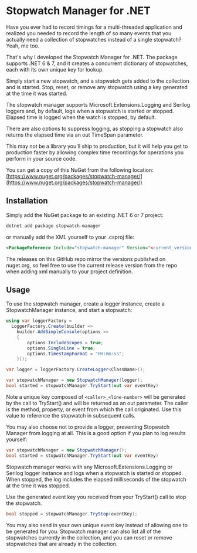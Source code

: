 # Stopwatch Manager for .NET

Have you ever had to record timings for a multi-threaded application and realized you needed
to record the length of so many events that you actually need a collection of
stopwatches instead of a single stopwatch? Yeah, me too.

That's why I developed the Stopwatch Manager for .NET.  The package supports .NET 6 & 7, and
it creates a concurrent dictionary of stopwatches, each with its own unique key for lookup.

Simply start a new stopwatch, and a stopwatch gets added to the collection and is started.
Stop, reset, or remove any stopwatch using a key generated at the time it was started.

The stopwatch manager supports Microsoft.Extensions.Logging and Serilog loggers and, by default,
logs when a stopwatch is started or stopped. Elapsed time is logged when the watch is stopped, by default.

There are also options to suppress logging, as stopping a stopwatch also returns the elapsed time via
an out TimeSpan parameter.

This may not be a library you'll ship to production, but it will help you get to production faster
by allowing complex time recordings for operations you perform in your source code.

You can get a copy of this NuGet from the following location: [https://www.nuget.org/packages/stopwatch-manager/](https://www.nuget.org/packages/stopwatch-manager/)

## Installation

Simply add the NuGet package to an existing .NET 6 or 7 project:

```bash
dotnet add package stopwatch-manager
```

or manually add the XML yourself to your .csproj file:

```xml
<PackageReference Include="stopwatch-manager" Version="<current_version>" />
```

The releases on this GitHub repo mirror the versions published on nuget.org, so feel
free to use the current release version from the repo when adding xml manually
to your project definition.

## Usage

To use the stopwatch manager, create a logger instance, create a StopwatchManager instance,
and start a stopwatch:

```csharp
using var loggerFactory =
  LoggerFactory.Create(builder =>
    builder.AddSimpleConsole(options =>
    {
        options.IncludeScopes = true;
        options.SingleLine = true;
        options.TimestampFormat = "HH:mm:ss";
    }));

var logger = loggerFactory.CreateLogger<ClassName>();

var stopwatchManager = new StopwatchManager(logger);
bool started = stopwatchManager.TryStart(out var eventKey)
```

Note a unique key composed of `<caller>_<line-number>` will be generated by the call
to TryStart() and will be returned as an out parameter. The caller is the method, property,
or event from which the call originated. Use this value to reference the stopwatch
in subsequent calls.

You may also choose not to provide a logger, preventing Stopwatch Manager from logging at all.
This is a good option if you plan to log results yourself:

```csharp
var stopwatchManager = new StopwatchManager();
bool started = stopwatchManager.TryStart(out var eventKey)
```

Stopwatch manager works with any Microsoft.Extensions.Logging or Serilog logger instance
and logs when a stopwatch is started or stopped. When stopped, the log includes the
elapsed milliseconds of the stopwatch at the time it was stopped.

Use the generated event key you received from your TryStart() call to stop the stopwatch.

```csharp
bool stopped = stopwatchManager.TryStop(eventKey);
```

You may also send in your own unique event key instead of allowing one to be generated for you.
Stopwatch manager can also list all of the stopwatches currently in the collection,
and you can reset or remove stopwatches that are already in the collection.
